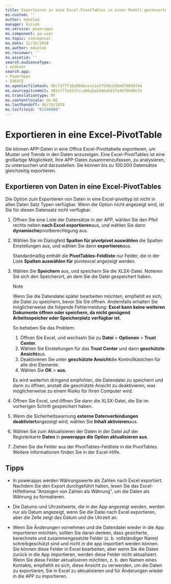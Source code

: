 ```yaml
---
title: Exportieren in eine Excel-PivotTables in einer Modell gesteuerten PowerApp | MicrosoftDocs
ms.custom: ''
author: mduelae
manager: kvivek
ms.service: powerapps
ms.component: pa-user
ms.topic: conceptual
ms.date: 11/16/2018
ms.author: mduelae
ms.reviewer: ''
ms.assetid: ''
search.audienceType:
- enduser
search.app:
- PowerApps
- D365CE
ms.openlocfilehash: 90cf377f10a99dbcece1e5f556cb50e678099744
ms.sourcegitcommit: 483c777a1537ccab6a2a2da6a5d1fe4470dd0e7e
ms.translationtype: MT
ms.contentlocale: de-DE
ms.lasthandoff: 06/19/2019
ms.locfileid: "61544980"
---
```

# <a name="export-to-an-excel-pivottable"></a>Exportieren in eine Excel-PivotTable


Sie können APP-Daten in eine Office Excel-Pivottabelle exportieren, um Muster und Trends in den Daten anzuzeigen. Eine Excel-PivotTables ist eine großartige Möglichkeit, Ihre APP-Daten zusammenzufassen, zu analysieren, zu untersuchen und darzustellen. Sie können bis zu 100.000 Datensätze gleichzeitig exportieren.  
  

## <a name="export-data-to-an-excel-pivottable"></a>Exportieren von Daten in eine Excel-PivotTables  
Die Option zum Exportieren von Daten in eine Excel-pivottyp ist nicht in allen Daten Satz Typen verfügbar. Wenn die Option nicht angezeigt wird, ist Sie für diesen Datensatz nicht verfügbar.  
  
1. Öffnen Sie eine Liste der Datensätze in der APP, wählen Sie den Pfeil rechts neben **nach Excel exportieren**aus, und wählen Sie dann **dynamische**pivotberechtigung aus.  
  
2. Wählen Sie im Dialogfeld **Spalten für pivotpivot auswählen** die Spalten Einstellungen aus, und wählen Sie dann **exportieren**aus.  
  
   Standardmäßig enthält die **PivotTables-Feldliste** nur Felder, die in der Liste **Spalten auswählen für** pivotexcel angezeigt werden.  
  
3. Wählen Sie **Speichern** aus, und speichern Sie die XLSX-Datei. Notieren Sie sich den Speicherort, an dem Sie die Datei gespeichert haben.  
  
   > [!NOTE]
   > Wenn Sie die Datendatei später bearbeiten möchten, empfiehlt es sich, die Datei zu speichern, bevor Sie Sie öffnen. Andernfalls erhalten Sie möglicherweise die folgende Fehlermeldung: **Excel kann keine weiteren Dokumente öffnen oder speichern, da nicht genügend Arbeitsspeicher oder Speicherplatz verfügbar ist.**  
   > 
   > So beheben Sie das Problem:  
   > 
   > 1. Öffnen Sie Excel, und wechseln Sie zu **Datei** > **Optionen** > **Trust Center**.  
   > 2. Wählen Sie Einstellungen für das **Trust Center** und dann **geschützte Ansicht**aus.  
   > 3. Deaktivieren Sie unter **geschützte Ansicht**die Kontrollkästchen für alle drei Elemente.  
   > 4. Wählen Sie **OK** > **aus.**  
   > 
   > Es wird weiterhin dringend empfohlen, die Datendatei zu speichern und dann zu öffnen, anstatt die geschützte Ansicht zu deaktivieren, was möglicherweise zu einem Risiko für Ihren Computer wird.  
  
4. Öffnen Sie Excel, und öffnen Sie dann die XLSX-Datei, die Sie im vorherigen Schritt gespeichert haben.  
  
5. Wenn die Sicherheitswarnung **externe Datenverbindungen deaktiviert**angezeigt wird, wählen Sie **Inhalt aktivieren**aus.  
  
6. Wählen Sie zum Aktualisieren der Daten in der Datei auf der Registerkarte **Daten** in **powerapps die Option aktualisieren aus**.  
  
7. Ziehen Sie die Felder aus der PivotTables-Feldliste in die PivotTables. Weitere Informationen finden Sie in der Excel-Hilfe.  
  
## <a name="tips"></a>Tipps  
  
- In powerapps werden Währungswerte als Zahlen nach Excel exportiert. Nachdem Sie den Export durchgeführt haben, lesen Sie das Excel-Hilfethema "Anzeigen von Zahlen als Währung", um die Daten als Währung zu formatieren.
  
- Die Datums-und Uhrzeitwerte, die in der App angezeigt werden, werden nur als Datum angezeigt, wenn Sie die Datei nach Excel exportieren, aber die Zelle zeigt das Datum und die Uhrzeit an.  
  
- Wenn Sie Änderungen vornehmen und die Datendatei wieder in die App importieren möchten, sollten Sie daran denken, dass gesicherte, berechnete und zusammengesetzte Felder (z. b. vollständiger Name) schreibgeschützt sind und nicht in die app importiert werden können. Sie können diese Felder in Excel bearbeiten, aber wenn Sie die Daten zurück in die App importieren, werden diese Felder nicht aktualisiert. Wenn Sie diese Felder aktualisieren möchten, z. b. den Namen eines Kontakts, empfiehlt es sich, diese Ansicht zu verwenden, um die Daten zu exportieren, Sie in Excel zu aktualisieren und für Änderungen wieder in die APP zu importieren.  
  
 
